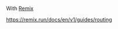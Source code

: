 With <a href="https://remix.run/docs/en/v1/guides/routing">Remix</a>

https://remix.run/docs/en/v1/guides/routing
